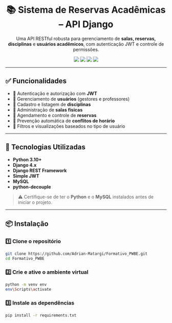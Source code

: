 <h1 align="center">📚 Sistema de Reservas Acadêmicas – API Django</h1>

<p align="center">
  Uma API RESTful robusta para gerenciamento de <strong>salas, reservas, disciplinas</strong> e <strong>usuários acadêmicos</strong>, com autenticação JWT e controle de permissões.
</p>

<p align="center">
  <img src="https://img.shields.io/badge/Django-4.x-green?style=flat-square&logo=django" />
  <img src="https://img.shields.io/badge/DRF-REST--API-blue?style=flat-square&logo=python" />
  <img src="https://img.shields.io/badge/MySQL-Database-orange?style=flat-square&logo=mysql" />
  <img src="https://img.shields.io/badge/JWT-Authentication-yellow?style=flat-square&logo=json" />
</p>

---

## ✅ Funcionalidades

- 🔐 Autenticação e autorização com **JWT**
- 👥 Gerenciamento de **usuários** (gestores e professores)
- 📘 Cadastro e listagem de **disciplinas**
- 🏫 Administração de **salas físicas**
- 📅 Agendamento e controle de **reservas**
- 🚫 Prevenção automática de **conflitos de horário**
- 🔎 Filtros e visualizações baseados no tipo de usuário

---

## 🚀 Tecnologias Utilizadas

- **Python 3.10+**
- **Django 4.x**
- **Django REST Framework**
- **Simple JWT**
- **MySQL**
- **python-decouple**

> ⚠️ Certifique-se de ter o **Python** e o **MySQL** instalados antes de iniciar o projeto.

---

## 📦 Instalação

### 1️⃣ Clone o repositório

```bash
git clone https://github.com/Adrian-Matargi/Formativo_PWBE.git
cd Formativo_PWBE
```

### 2️⃣ Crie e ative o ambiente virtual

```bash
python -m venv env
env\Scripts\activate
```

### 3️⃣ Instale as dependências

```bash
pip install -r requirements.txt
```
